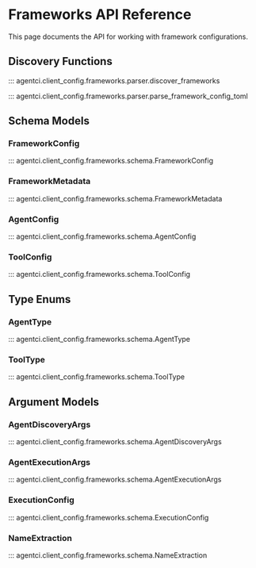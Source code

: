 # Frameworks API Reference

This page documents the API for working with framework configurations.

## Discovery Functions

::: agentci.client_config.frameworks.parser.discover_frameworks

::: agentci.client_config.frameworks.parser.parse_framework_config_toml

## Schema Models

### FrameworkConfig

::: agentci.client_config.frameworks.schema.FrameworkConfig

### FrameworkMetadata

::: agentci.client_config.frameworks.schema.FrameworkMetadata

### AgentConfig

::: agentci.client_config.frameworks.schema.AgentConfig

### ToolConfig

::: agentci.client_config.frameworks.schema.ToolConfig

## Type Enums

### AgentType

::: agentci.client_config.frameworks.schema.AgentType

### ToolType

::: agentci.client_config.frameworks.schema.ToolType

## Argument Models

### AgentDiscoveryArgs

::: agentci.client_config.frameworks.schema.AgentDiscoveryArgs

### AgentExecutionArgs

::: agentci.client_config.frameworks.schema.AgentExecutionArgs

### ExecutionConfig

::: agentci.client_config.frameworks.schema.ExecutionConfig

### NameExtraction

::: agentci.client_config.frameworks.schema.NameExtraction
